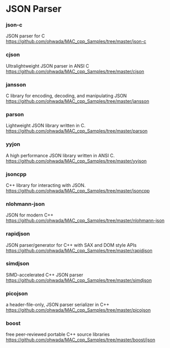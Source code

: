JSON Parser
===============


### json-c
JSON parser for C <br/>
https://github.com/ohwada/MAC_cpp_Samples/tree/master/json-c <br/>

### cjson
Ultralightweight JSON parser in ANSI C <br/>
https://github.com/ohwada/MAC_cpp_Samples/tree/master/cjson <br/>

### jansson
C library for encoding, decoding, and manipulating JSON <br/>
https://github.com/ohwada/MAC_cpp_Samples/tree/master/jansson <br/>

### parson
Lightweight JSON library written in C. <br/>
https://github.com/ohwada/MAC_cpp_Samples/tree/master/parson <br/>

### yyjon
A high performance JSON library written in ANSI C.  <br/>
https://github.com/ohwada/MAC_cpp_Samples/tree/master/yyjson <br/>


### jsoncpp
C++ library for interacting with JSON. <br/>
https://github.com/ohwada/MAC_cpp_Samples/tree/master/jsoncpp <br/>
### nlohmann-json
JSON for modern C++ <br/>
https://github.com/ohwada/MAC_cpp_Samples/tree/master/nlohmann-json <br/>

### rapidjson
JSON parser/generator for C++ with SAX and DOM style APIs  <br/>
https://github.com/ohwada/MAC_cpp_Samples/tree/master/rapidjson <br/>

### simdjson
SIMD-accelerated C++ JSON parser <br/>
https://github.com/ohwada/MAC_cpp_Samples/tree/master/simdjson <br/>

### picojson
a header-file-only, JSON parser serializer in C++ <br/>
https://github.com/ohwada/MAC_cpp_Samples/tree/master/picojson <br/>

### boost
free peer-reviewed portable C++ source libraries
https://github.com/ohwada/MAC_cpp_Samples/tree/master/boost/json



